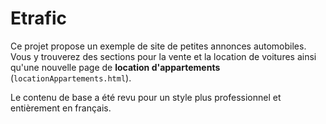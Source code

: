 # Etrafic

Ce projet propose un exemple de site de petites annonces automobiles.
Vous y trouverez des sections pour la vente et la location de voitures ainsi qu'une nouvelle page de **location d'appartements** (`locationAppartements.html`).

Le contenu de base a été revu pour un style plus professionnel et entièrement en français.

